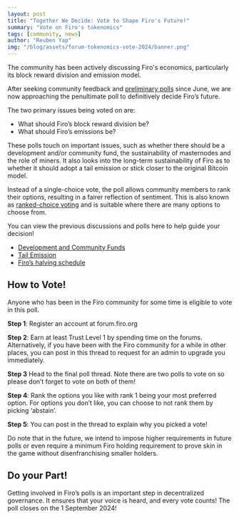 ```yaml
---
layout: post
title: "Together We Decide: Vote to Shape Firo's Future!"
summary: "Vote on Firo's tokenomics"
tags: [community, news]
author: "Reuben Yap"
img: "/blog/assets/forum-tokenomics-vote-2024/banner.png"
---
```


The community has been actively discussing Firo's economics, particularly its block reward division and emission model.

After seeking community feedback and [preliminary polls](https://forum.firo.org/t/poll-final-tokenomics-and-block-division/3379) since June, we are now approaching the penultimate poll to definitively decide Firo’s future.

The two primary issues being voted on are:

- What should Firo’s block reward division be?
- What should Firo’s emissions be?

These polls touch on important issues, such as whether there should be a development and/or community fund, the sustainability of masternodes and the role of miners. It also looks into the long-term sustainability of Firo as to whether it should adopt a tail emission or stick closer to the original Bitcoin model.

Instead of a single-choice vote, the poll allows community members to rank their options, resulting in a fairer reflection of sentiment. This is also known as [ranked-choice voting](https://fairvote.org/our-reforms/ranked-choice-voting/) and is suitable where there are many options to choose from.

You can view the previous discussions and polls here to help guide your decision!

* [Development and Community Funds](https://forum.firo.org/t/poll-should-firo-continue-its-development-fund-and-community-fund/3274)
* [Tail Emission](https://forum.firo.org/t/poll-should-firo-have-a-tail-emission/3275)
* [Firo’s halving schedule](https://forum.firo.org/t/poll-should-firo-keep-its-halving-schedule-or-should-we-revisit-our-emission-curve/3276)

## How to Vote!

Anyone who has been in the Firo community for some time is eligible to vote in this poll. 

**Step 1**: Register an account at forum.firo.org

**Step 2**: Earn at least Trust Level 1 by spending time on the forums. Alternatively, if you have been with the Firo community for a while in other places, you can post in this thread to request for an admin to upgrade you immediately.

**Step 3** Head to the final poll thread. Note there are two polls to vote on so please don’t forget to vote on both of them!

**Step 4**: Rank the options you like with rank 1 being your most preferred option. For options you don’t like, you can choose to not rank them by picking ‘abstain’.

**Step 5**: You can post in the thread to explain why you picked a vote!

Do note that in the future, we intend to impose higher requirements in future polls or even require a minimum Firo holding requirement to prove skin in the game without disenfranchising smaller holders.

## Do your Part!

Getting involved in Firo’s polls is an important step in decentralized governance. It ensures that your voice is heard, and every vote counts! The poll closes on the 1 September 2024!
